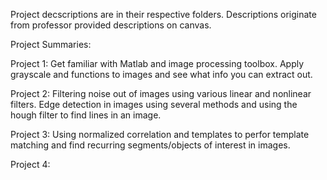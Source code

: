 Project decscriptions are in their respective folders. Descriptions originate from professor provided descriptions on canvas.

Project Summaries:

Project 1: Get familiar with Matlab and image processing toolbox. Apply grayscale and functions to images and see what info you can extract out.

Project 2: Filtering noise out of images using various linear and nonlinear filters. Edge detection in images using several methods and using the hough filter to find lines in an image.

Project 3: Using normalized correlation and templates to perfor template matching and find recurring segments/objects of interest in images.

Project 4:
